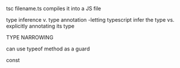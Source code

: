tsc filename.ts compiles it into a JS file

type inference v. type annotation
-letting typescript infer the type vs. explicitly annotating its type

TYPE NARROWING

can use typeof method as a guard

const
